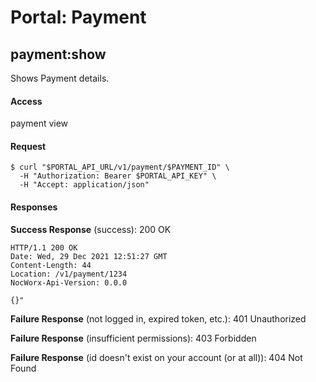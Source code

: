 # Portal: Payment

## payment:show
Shows Payment details.

#### Access
payment view

#### Request
```
$ curl "$PORTAL_API_URL/v1/payment/$PAYMENT_ID" \
  -H "Authorization: Bearer $PORTAL_API_KEY" \
  -H "Accept: application/json"
```

#### Responses
**Success Response** (success): 200 OK
```
HTTP/1.1 200 OK
Date: Wed, 29 Dec 2021 12:51:27 GMT
Content-Length: 44
Location: /v1/payment/1234
NocWorx-Api-Version: 0.0.0

{}"
```

**Failure Response** (not logged in, expired token, etc.): 401 Unauthorized

**Failure Response** (insufficient permissions): 403 Forbidden

**Failure Response** (id doesn't exist on your account (or at all)): 404 Not Found
